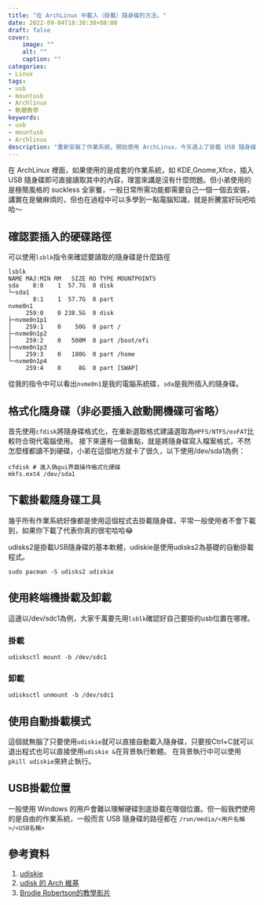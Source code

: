 ```yaml
---
title: "在 ArchLinux 中載入（掛載）隨身碟的方法。"
date: 2022-09-04T18:30:30+08:00
draft: false
cover:
    image: ""
    alt: ""
    caption: ""
categories: 
- Linux
tags: 
- usb
- mountusb
- Archlinux
- 軟體教學
keywords:
- usb
- mountusb
- Archlinux
description: "重新安裝了作業系統，開始使用 ArchLinux，今天遇上了掛載 USB 隨身碟的問題，順便紀錄一下。"
---
```


在 ArchLinux 裡面，如果使用的是成套的作業系統，如 KDE,Gnome,Xfce，插入 USB 隨身碟即可直接讀取其中的內容，理當來講是沒有什麼問題。但小弟使用的是極簡風格的 suckless 全家餐，一般日常所需功能都需要自己一個一個去安裝，講實在是蠻麻煩的，但也在過程中可以多學到一點電腦知識，就是折騰當好玩吧哈哈～

## 確認要插入的硬碟路徑

可以使用`lsblk`指令來確認要讀取的隨身碟是什麼路徑

```
lsblk
NAME MAJ:MIN RM   SIZE RO TYPE MOUNTPOINTS                               
sda    8:0    1  57.7G  0 disk
└─sda1
       8:1    1  57.7G  0 part 
nvme0n1
     259:0    0 238.5G  0 disk
├─nvme0n1p1
│    259:1    0    50G  0 part /
├─nvme0n1p2
│    259:2    0   500M  0 part /boot/efi
├─nvme0n1p3
│    259:3    0   180G  0 part /home
└─nvme0n1p4
     259:4    0     8G  0 part [SWAP]
```
從我的指令中可以看出`nvme0n1`是我的電腦系統碟，`sda`是我所插入的隨身碟。

## 格式化隨身碟（非必要插入啟動開機碟可省略）
首先使用`cfdisk`將隨身碟格式化，在重新選取格式建議選取為`HPFS/NTFS/exFAT`比較符合現代電腦使用。
接下來還有一個重點，就是將隨身碟寫入檔案格式，不然怎麼樣都讀不到硬碟，小弟在這個地方就卡了很久，以下使用/dev/sda1為例：
```
cfdisk # 進入偽gui界面操作格式化硬碟
mkfs.ext4 /dev/sda1
```

## 下載掛載隨身碟工具

幾乎所有作業系統好像都是使用這個程式去掛載隨身碟，平常一般使用者不會下載到，如果你下載了代表你真的很宅哈哈😂

udisks2是掛載USB隨身碟的基本軟體，udiskie是使用udisks2為基礎的自動掛載程式。
```
sudo pacman -S udisks2 udiskie
```

## 使用終端機掛載及卸載
這邊以/dev/sdc1為例，大家千萬要先用`lsblk`確認好自己要掛的usb位置在哪裡。

### 掛載
```
udisksctl mount -b /dev/sdc1
```
### 卸載
```
udisksctl unmount -b /dev/sdc1
```

## 使用自動掛載模式
這個就無腦了只要使用`udiskie`就可以直接自動載入隨身碟，只要按Ctrl+C就可以退出程式也可以直接使用`udiskie &`在背景執行軟體。
在背景執行中可以使用`pkill udiskie`來終止執行。

## USB掛載位置

一般使用 Windows 的用戶會難以理解硬碟到底掛載在哪個位置。但一般我們使用的是自由的作業系統，一般而言 USB 隨身碟的路徑都在
`/run/media/<用戶名稱>/<USB名稱>`

## 參考資料

1. [udiskie](https://github.com/coldfix/udiskie/wiki/Usage)
1. [udisk 的 Arch 維基](https://wiki.archlinux.org/title/Udisks#NTFS_mount_failing)
1. [ Brodie Robertson的教學影片](https://www.youtube.com/watch?v=eVZBvRkLqaE)


